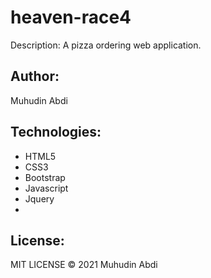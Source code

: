 # heaven-race4

Description: 
A pizza ordering web application.

## Author:

Muhudin Abdi

## Technologies:

* HTML5
* CSS3
* Bootstrap
* Javascript
* Jquery
*
## License:

MIT LICENSE &copy; 2021 Muhudin Abdi

